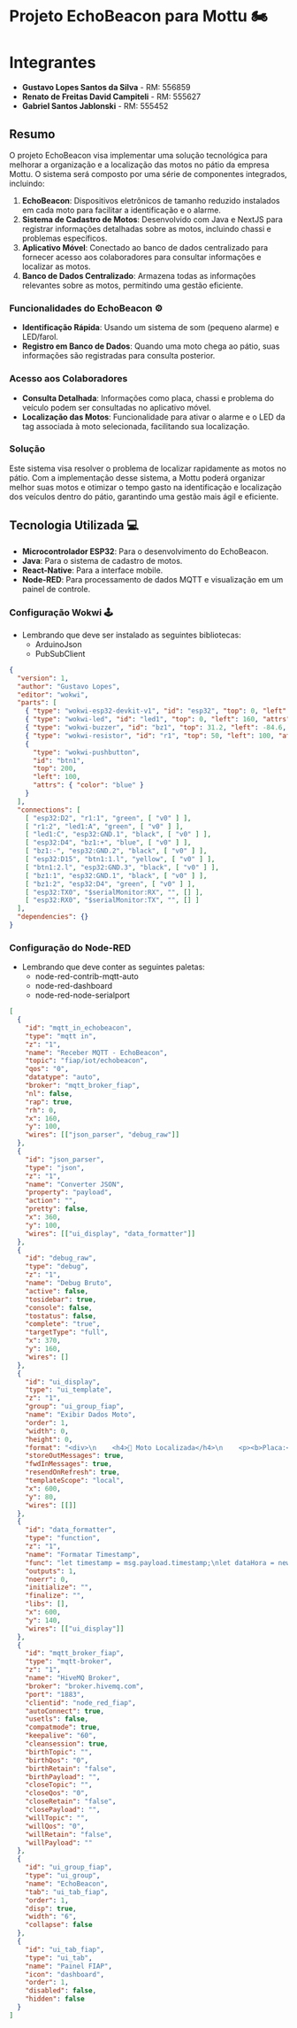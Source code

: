 # Projeto EchoBeacon para Mottu 🏍️

# Integrantes
* **Gustavo Lopes Santos da Silva** - RM: 556859
* **Renato de Freitas David Campiteli** - RM: 555627
* **Gabriel Santos Jablonski** - RM: 555452

## Resumo

O projeto EchoBeacon visa implementar uma solução tecnológica para melhorar a organização e a localização das motos no pátio da empresa Mottu. O sistema será composto por uma série de componentes integrados, incluindo:

1. **EchoBeacon**: Dispositivos eletrônicos de tamanho reduzido instalados em cada moto para facilitar a identificação e o alarme.
2. **Sistema de Cadastro de Motos**: Desenvolvido com Java e NextJS para registrar informações detalhadas sobre as motos, incluindo chassi e problemas específicos.
3. **Aplicativo Móvel**: Conectado ao banco de dados centralizado para fornecer acesso aos colaboradores para consultar informações e localizar as motos.
4. **Banco de Dados Centralizado**: Armazena todas as informações relevantes sobre as motos, permitindo uma gestão eficiente.

### Funcionalidades do EchoBeacon ⚙️

- **Identificação Rápida**: Usando um sistema de som (pequeno alarme) e LED/farol.
- **Registro em Banco de Dados**: Quando uma moto chega ao pátio, suas informações são registradas para consulta posterior.

### Acesso aos Colaboradores

- **Consulta Detalhada**: Informações como placa, chassi e problema do veículo podem ser consultadas no aplicativo móvel.
- **Localização das Motos**: Funcionalidade para ativar o alarme e o LED da tag associada à moto selecionada, facilitando sua localização.

### Solução

Este sistema visa resolver o problema de localizar rapidamente as motos no pátio. Com a implementação desse sistema, a Mottu poderá organizar melhor suas motos e otimizar o tempo gasto na identificação e localização dos veículos dentro do pátio, garantindo uma gestão mais ágil e eficiente.

## Tecnologia Utilizada 💻

- **Microcontrolador ESP32**: Para o desenvolvimento do EchoBeacon.
- **Java**: Para o sistema de cadastro de motos.
- **React-Native**: Para a interface mobile.
- **Node-RED**: Para processamento de dados MQTT e visualização em um painel de controle.

### Configuração Wokwi 🕹️
- Lembrando que deve ser instalado as seguintes bibliotecas:
    - ArduinoJson
    - PubSubClient

```json
{
  "version": 1,
  "author": "Gustavo Lopes",
  "editor": "wokwi",
  "parts": [
    { "type": "wokwi-esp32-devkit-v1", "id": "esp32", "top": 0, "left": 0, "attrs": {} },
    { "type": "wokwi-led", "id": "led1", "top": 0, "left": 160, "attrs": { "color": "red" } },
    { "type": "wokwi-buzzer", "id": "bz1", "top": 31.2, "left": -84.6, "attrs": {} },
    { "type": "wokwi-resistor", "id": "r1", "top": 50, "left": 100, "attrs": { "value": "220" } },
    {
      "type": "wokwi-pushbutton",
      "id": "btn1",
      "top": 200,
      "left": 100,
      "attrs": { "color": "blue" }
    }
  ],
  "connections": [
    [ "esp32:D2", "r1:1", "green", [ "v0" ] ],
    [ "r1:2", "led1:A", "green", [ "v0" ] ],
    [ "led1:C", "esp32:GND.1", "black", [ "v0" ] ],
    [ "esp32:D4", "bz1:+", "blue", [ "v0" ] ],
    [ "bz1:-", "esp32:GND.2", "black", [ "v0" ] ],
    [ "esp32:D15", "btn1:1.l", "yellow", [ "v0" ] ],
    [ "btn1:2.l", "esp32:GND.3", "black", [ "v0" ] ],
    [ "bz1:1", "esp32:GND.1", "black", [ "v0" ] ],
    [ "bz1:2", "esp32:D4", "green", [ "v0" ] ],
    [ "esp32:TX0", "$serialMonitor:RX", "", [] ],
    [ "esp32:RX0", "$serialMonitor:TX", "", [] ]
  ],
  "dependencies": {}
}
```
### Configuração do Node-RED
- Lembrando que deve conter as seguintes paletas:
    - node-red-contrib-mqtt-auto
    - node-red-dashboard
    - node-red-node-serialport
```json
[
  {
    "id": "mqtt_in_echobeacon",
    "type": "mqtt in",
    "z": "1",
    "name": "Receber MQTT - EchoBeacon",
    "topic": "fiap/iot/echobeacon",
    "qos": "0",
    "datatype": "auto",
    "broker": "mqtt_broker_fiap",
    "nl": false,
    "rap": true,
    "rh": 0,
    "x": 160,
    "y": 100,
    "wires": [["json_parser", "debug_raw"]]
  },
  {
    "id": "json_parser",
    "type": "json",
    "z": "1",
    "name": "Converter JSON",
    "property": "payload",
    "action": "",
    "pretty": false,
    "x": 360,
    "y": 100,
    "wires": [["ui_display", "data_formatter"]]
  },
  {
    "id": "debug_raw",
    "type": "debug",
    "z": "1",
    "name": "Debug Bruto",
    "active": false,
    "tosidebar": true,
    "console": false,
    "tostatus": false,
    "complete": "true",
    "targetType": "full",
    "x": 370,
    "y": 160,
    "wires": []
  },
  {
    "id": "ui_display",
    "type": "ui_template",
    "z": "1",
    "group": "ui_group_fiap",
    "name": "Exibir Dados Moto",
    "order": 1,
    "width": 0,
    "height": 0,
    "format": "<div>\n    <h4>🚨 Moto Localizada</h4>\n    <p><b>Placa:</b> {{msg.payload.placa}}</p>\n    <p><b>Chassi:</b> {{msg.payload.chassi}}</p>\n    <p><b>Problema:</b> {{msg.payload.problema}}</p>\n    <p><b>Timestamp:</b> {{msg.payload.timestamp}}</p>\n</div>",
    "storeOutMessages": true,
    "fwdInMessages": true,
    "resendOnRefresh": true,
    "templateScope": "local",
    "x": 600,
    "y": 80,
    "wires": [[]]
  },
  {
    "id": "data_formatter",
    "type": "function",
    "z": "1",
    "name": "Formatar Timestamp",
    "func": "let timestamp = msg.payload.timestamp;\nlet dataHora = new Date(timestamp).toLocaleString();\n\nmsg.payload.timestamp = dataHora;\n\nreturn msg;",
    "outputs": 1,
    "noerr": 0,
    "initialize": "",
    "finalize": "",
    "libs": [],
    "x": 600,
    "y": 140,
    "wires": [["ui_display"]]
  },
  {
    "id": "mqtt_broker_fiap",
    "type": "mqtt-broker",
    "z": "1",
    "name": "HiveMQ Broker",
    "broker": "broker.hivemq.com",
    "port": "1883",
    "clientid": "node_red_fiap",
    "autoConnect": true,
    "usetls": false,
    "compatmode": true,
    "keepalive": "60",
    "cleansession": true,
    "birthTopic": "",
    "birthQos": "0",
    "birthRetain": "false",
    "birthPayload": "",
    "closeTopic": "",
    "closeQos": "0",
    "closeRetain": "false",
    "closePayload": "",
    "willTopic": "",
    "willQos": "0",
    "willRetain": "false",
    "willPayload": ""
  },
  {
    "id": "ui_group_fiap",
    "type": "ui_group",
    "name": "EchoBeacon",
    "tab": "ui_tab_fiap",
    "order": 1,
    "disp": true,
    "width": "6",
    "collapse": false
  },
  {
    "id": "ui_tab_fiap",
    "type": "ui_tab",
    "name": "Painel FIAP",
    "icon": "dashboard",
    "order": 1,
    "disabled": false,
    "hidden": false
  }
]
```
